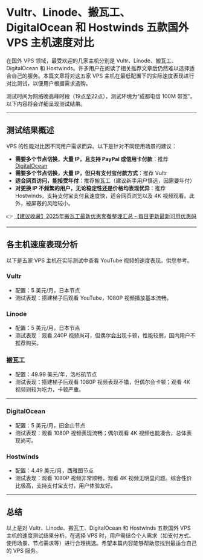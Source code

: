 # Vultr、Linode、搬瓦工、DigitalOcean 和 Hostwinds 五款国外 VPS 主机速度对比

在国外 VPS 领域，最受欢迎的几家主机分别是 Vultr、Linode、搬瓦工、DigitalOcean 和 Hostwinds。许多用户在阅读了相关推荐文章后仍然难以选择适合自己的服务。本篇文章将对这五家 VPS 主机在最低配置下的实际速度表现进行对比测试，以便用户根据需求选购。

测试时间为网络晚高峰时段（19点至22点），测试环境为“成都电信 100M 带宽”。以下内容将会详细呈现测试结果。

---

## 测试结果概述

VPS 的性能对比因不同用户需求而异。以下是针对不同使用场景的建议：

- **需要多个节点切换，大量 IP，且支持 PayPal 或信用卡付款**：推荐 [DigitalOcean](https://bit.ly/banwagon)
- **需要多个节点切换，大量 IP，但只有支付宝付款方式**：推荐 Vultr
- **适合网页访问，能接受年付**：推荐搬瓦工（建议新手用户慎选，因需要年付）
- **对更换 IP 不频繁的用户，无论稳定性还是价格均表现优异**：推荐 Hostwinds，支持支付宝支付且速度快，适合网页浏览以及 4K 视频观看。此外，被屏蔽的风险较小。

👉 [【建议收藏】2025年搬瓦工最新优惠套餐整理汇总 - 每日更新最新可用优惠码](https://bit.ly/banwagon)

---

## 各主机速度表现分析

以下是五家 VPS 主机在实际测试中查看 YouTube 视频的速度表现，供您参考。

### Vultr

- 配置：5 美元/月，日本节点
- 测试表现：搭建梯子后观看 YouTube，1080P 视频播放基本流畅。

### Linode

- 配置：5 美元/月，日本节点
- 测试表现：观看 240P 视频尚可，但偶尔会出现卡顿，性能较弱，国内用户不推荐购买。

### 搬瓦工

- 配置：49.99 美元/年，洛杉矶节点
- 测试表现：搭建梯子后观看 1080P 视频表现不错，但偶尔会卡顿；观看 4K 视频则较为吃力，卡顿严重。

---

### DigitalOcean

- 配置：5 美元/月，旧金山节点
- 测试表现：观看 1080P 视频表现流畅；偶尔观看 4K 视频也能凑合，总体表现尚可。

### Hostwinds

- 配置：4.49 美元/月，西雅图节点
- 测试表现：观看 1080P 视频非常顺畅，观看 4K 视频无明显问题。综合性价比极高，支持支付宝支付，用户体验友好。

---

## 总结

以上是对 Vultr、Linode、搬瓦工、DigitalOcean 和 Hostwinds 五款国外 VPS 主机的速度测试结果分析。在选择 VPS 时，用户需结合个人需求（如支付方式、使用场景、节点需求等）进行合理挑选。希望本篇内容能够帮助您找到最适合自己的 VPS 服务。